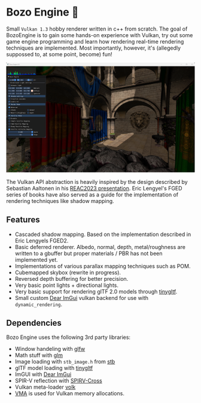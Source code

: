 # Bozo Engine 🤡
Small `Vulkan 1.3` hobby renderer written in c++ from scratch. The goal of BozoEngine is to gain some hands-on experience with Vulkan, try out some game engine programming and learn how rendering real-time rendering techniques are implemented. Most importantly, however, it's (allegedly suppossed to, at some point, become) fun!

![Screenshot of BozoEngien in its current state.](screenshot.png)

The Vulkan API abstraction is heavily inspired by the design described by Sebastian Aaltonen in his [REAC2023 presentation](https://enginearchitecture.org/downloads/reac2023_modern_mobile_rendering_at_hypehype.pdf). Eric Lengyel's FGED series of books have also served as a guide for the implementation of rendering techniques like shadow mapping.

## Features
- Cascaded shadow mapping. Based on the implementation described in Eric Lengyels FGED2.
- Basic deferred renderer. Albedo, normal, depth, metal/roughness are written to a gbuffer but proper materials / PBR has not been implemented yet.
- Implementations of various parallax mapping techniques such as POM.
- Cubemapped skybox (rewrite in progress).
- Reversed depth buffering for better precision.
- Very basic point lights + directional lights.
- Very basic support for rendering glTF 2.0 models through [tinygltf](https://github.com/syoyo/tinygltf).
- Small custom [Dear ImGui](https://github.com/ocornut/imgui) vulkan backend for use with `dynamic_rendering`.

## Dependencies
Bozo Engine uses the following 3rd party libraries:
- Window handeling with [glfw](https://github.com/glfw/glfw)
- Math stuff with [glm](https://github.com/g-truc/glm)
- Image loading with `stb_image.h` from [stb](https://github.com/nothings/stb)
- glTF model loading with [tinygltf](https://github.com/syoyo/tinygltf)
- ImGUI with [Dear ImGui](https://github.com/ocornut/imgui)
- SPIR-V reflection with [SPIRV-Cross](https://github.com/KhronosGroup/SPIRV-Cross)
- Vulkan meta-loader [volk](https://github.com/zeux/volk)
- [VMA](https://github.com/GPUOpen-LibrariesAndSDKs/VulkanMemoryAllocator) is used for Vulkan memory allocations.
